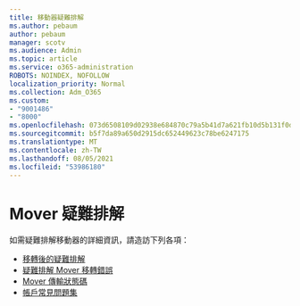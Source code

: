 ```yaml
---
title: 移動器疑難排解
ms.author: pebaum
author: pebaum
manager: scotv
ms.audience: Admin
ms.topic: article
ms.service: o365-administration
ROBOTS: NOINDEX, NOFOLLOW
localization_priority: Normal
ms.collection: Adm_O365
ms.custom:
- "9001486"
- "8000"
ms.openlocfilehash: 073d6508109d02938e684870c79a5b41d7a621fb10d5b131f0d9103901fce460
ms.sourcegitcommit: b5f7da89a650d2915dc652449623c78be6247175
ms.translationtype: MT
ms.contentlocale: zh-TW
ms.lasthandoff: 08/05/2021
ms.locfileid: "53986180"
---
```

# <a name="mover-troubleshooting"></a>Mover 疑難排解

如需疑難排解移動器的詳細資訊，請造訪下列各項：

- [移轉後的疑難排解](https://docs.microsoft.com/sharepointmigration/mover-post-migration-troubleshooting)  
- [疑難排解 Mover 移轉錯誤](https://docs.microsoft.com/sharepointmigration/mover-error-faq)  
- [Mover 傳輸狀態碼](https://docs.microsoft.com/sharepointmigration/mover-transfer-status-codes)
- [帳戶常見問題集](https://docs.microsoft.com/sharepointmigration/mover-account-faq)
